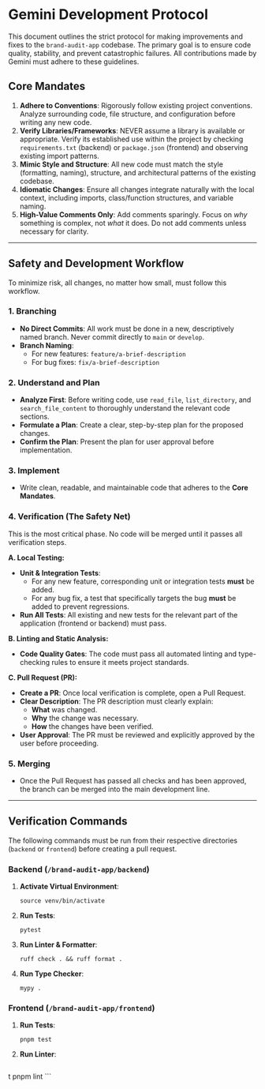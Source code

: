 # Gemini Development Protocol

This document outlines the strict protocol for making improvements and fixes to the `brand-audit-app` codebase. The primary goal is to ensure code quality, stability, and prevent catastrophic failures. All contributions made by Gemini must adhere to these guidelines.

## Core Mandates

1.  **Adhere to Conventions**: Rigorously follow existing project conventions. Analyze surrounding code, file structure, and configuration before writing any new code.
2.  **Verify Libraries/Frameworks**: NEVER assume a library is available or appropriate. Verify its established use within the project by checking `requirements.txt` (backend) or `package.json` (frontend) and observing existing import patterns.
3.  **Mimic Style and Structure**: All new code must match the style (formatting, naming), structure, and architectural patterns of the existing codebase.
4.  **Idiomatic Changes**: Ensure all changes integrate naturally with the local context, including imports, class/function structures, and variable naming.
5.  **High-Value Comments Only**: Add comments sparingly. Focus on *why* something is complex, not *what* it does. Do not add comments unless necessary for clarity.

---

## Safety and Development Workflow

To minimize risk, all changes, no matter how small, must follow this workflow.

### 1. Branching

- **No Direct Commits**: All work must be done in a new, descriptively named branch. Never commit directly to `main` or `develop`.
- **Branch Naming**:
  - For new features: `feature/a-brief-description`
  - For bug fixes: `fix/a-brief-description`

### 2. Understand and Plan

- **Analyze First**: Before writing code, use `read_file`, `list_directory`, and `search_file_content` to thoroughly understand the relevant code sections.
- **Formulate a Plan**: Create a clear, step-by-step plan for the proposed changes.
- **Confirm the Plan**: Present the plan for user approval before implementation.

### 3. Implement

- Write clean, readable, and maintainable code that adheres to the **Core Mandates**.

### 4. Verification (The Safety Net)

This is the most critical phase. No code will be merged until it passes all verification steps.

**A. Local Testing:**

- **Unit & Integration Tests**:
  - For any new feature, corresponding unit or integration tests **must** be added.
  - For any bug fix, a test that specifically targets the bug **must** be added to prevent regressions.
- **Run All Tests**: All existing and new tests for the relevant part of the application (frontend or backend) must pass.

**B. Linting and Static Analysis:**

- **Code Quality Gates**: The code must pass all automated linting and type-checking rules to ensure it meets project standards.

**C. Pull Request (PR):**

- **Create a PR**: Once local verification is complete, open a Pull Request.
- **Clear Description**: The PR description must clearly explain:
  - **What** was changed.
  - **Why** the change was necessary.
  - **How** the changes have been verified.
- **User Approval**: The PR must be reviewed and explicitly approved by the user before proceeding.

### 5. Merging

- Once the Pull Request has passed all checks and has been approved, the branch can be merged into the main development line.

---

## Verification Commands

The following commands must be run from their respective directories (`backend` or `frontend`) before creating a pull request.

### Backend (`/brand-audit-app/backend`)

1.  **Activate Virtual Environment**:
    ```shell
    source venv/bin/activate
    ```
2.  **Run Tests**:
    ```shell
    pytest
    ```
3.  **Run Linter & Formatter**:
    ```shell
    ruff check . && ruff format .
    ```
4.  **Run Type Checker**:
    ```shell
    mypy .
    ```

### Frontend (`/brand-audit-app/frontend`)

1.  **Run Tests**:
    ```shell
    pnpm test
    ```
2.  **Run Linter**:
    ```shell
t
    pnpm lint
    ```
